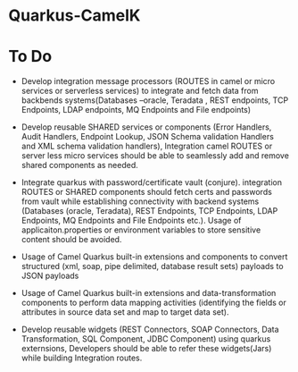 # Quarkus-CamelK
# To Do 

* Develop integration message processors (ROUTES in camel or micro services or serverless services) to integrate and fetch data from backbends systems(Databases –oracle, Teradata , REST endpoints, TCP Endpoints, LDAP endpoints, MQ Endpoints and File endpoints)

* Develop reusable SHARED services or components (Error Handlers, Audit Handlers, Endpoint Lookup, JSON Schema validation Handlers and XML schema validation handlers), Integration camel ROUTES or server less micro services should be able to seamlessly add and remove shared components as needed.

* Integrate quarkus with password/certificate vault (conjure). integration ROUTES or SHARED components should fetch certs and passwords from vault while establishing connectivity with backend systems (Databases (oracle, Teradata), REST Endpoints, TCP Endpoints, LDAP Endpoints, MQ Endpoints and File Endpoints etc.). Usage of applicaiton.properties or environment variables to store sensitive content should be avoided.

* Usage of Camel Quarkus built-in extensions and components to convert structured (xml, soap, pipe delimited, database result sets) payloads to JSON payloads

* Usage of Camel Quarkus built-in extensions and data-transformation components to perform data mapping activities (identifying the fields or attributes in source data set and map to target data set).

* Develop reusable widgets (REST Connectors, SOAP Connectors, Data Transformation, SQL Component, JDBC Component) using quarkus externsions,  Developers should be able to refer these widgets(Jars) while building Integration routes.  
